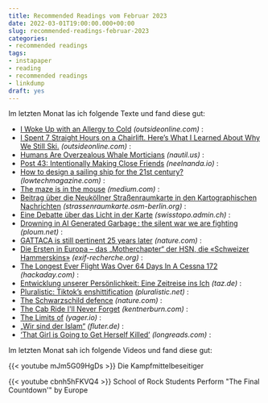 ```yaml
---
title: Recommended Readings vom Februar 2023
date: 2022-03-01T19:00:00.000+00:00
slug: recommended-readings-februar-2023
categories:
- recommended readings
tags:
- instapaper
- reading
- recommended readings
- linkdump
draft: yes
---
```


Im letzten Monat las ich folgende Texte und fand diese gut:

- [I Woke Up with an Allergy to Cold](https://www.outsideonline.com/adventure-travel/essays/cold-urticaria-allergy/) *(outsideonline.com)* :
- [I Spent 7 Straight Hours on a Chairlift. Here’s What I Learned About Why We Still Ski.](https://www.outsideonline.com/outdoor-adventure/snow-sports/seven-hours-chairlift/) *(outsideonline.com)* :
- [Humans Are Overzealous Whale Morticians](https://nautil.us/humans-are-overzealous-whale-morticians-238529/) *(nautil.us)* :
- [Post 43: Intentionally Making Close Friends](https://www.neelnanda.io/blog/43-making-friends) *(neelnanda.io)* :
- [How to design a sailing ship for the 21st century?](https://www.lowtechmagazine.com/2021/05/how-to-design-a-sailing-ship-for-the-21st-century.html) *(lowtechmagazine.com)* :
- [The maze is in the mouse](https://medium.com/@pravse/the-maze-is-in-the-mouse-980c57cfd61a) *(medium.com)* :
- [Beitrag über die Neuköllner Straßenraumkarte in den Kartographischen Nachrichten](https://strassenraumkarte.osm-berlin.org/posts/2023-01-05-kartographische-nachrichten) *(strassenraumkarte.osm-berlin.org)* :
- [Eine Debatte über das Licht in der Karte](https://www.swisstopo.admin.ch/de/home.detail.news.html/swisstopo-internet/news2023/time-space/light.html) *(swisstopo.admin.ch)* :
- [Drowning in AI Generated Garbage : the silent war we are fighting](https://ploum.net/2022-12-05-drowning-in-ai-generated-garbage.html) *(ploum.net)* :
- [GATTACA is still pertinent 25 years later](https://www.nature.com/articles/s41588-022-01242-5) *(nature.com)* :
- [Die Ersten in Europa – das „Motherchapter“ der HSN, die «Schweizer Hammerskins»](https://exif-recherche.org/?p=9890) *(exif-recherche.org)* :
- [The Longest Ever Flight Was Over 64 Days In A Cessna 172](https://hackaday.com/2021/10/25/the-longest-ever-flight-was-over-64-days-in-a-cessna-172/) *(hackaday.com)* :
- [Entwicklung unserer Persönlichkeit: Eine Zeitreise ins Ich](https://taz.de/!5905379/) *(taz.de)* :
- [Pluralistic: Tiktok’s enshittification](https://pluralistic.net/2023/01/21/potemkin-ai/) *(pluralistic.net)* :
- [The Schwarzschild defence](https://www.nature.com/articles/d41586-022-04550-2) *(nature.com)* :
- [The Cab Ride I'll Never Forget](https://kentnerburn.com/the-cab-ride-ill-never-forget/) *(kentnerburn.com)* :
- [The Limits of](https://yager.io/comp/comp.html) *(yager.io)* :
- [„Wir sind der Islam“](https://www.fluter.de/schwuler-imam-gruendet-moschee-in-paris) *(fluter.de)* :
- [‘That Girl is Going to Get Herself Killed’](http://longreads.com/2022/11/15/death-in-national-parks/) *(longreads.com)* :

Im letzten Monat sah ich folgende Videos und fand diese gut:

{{< youtube mJm5G09HgDs >}}
Die Kampfmittelbeseitiger

{{< youtube cbnh5hFKVQ4 >}}
School of Rock Students Perform "The Final Countdown'" by Europe
